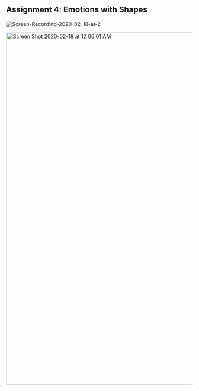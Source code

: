 ## Assignment 4: Emotions with Shapes ##

![Screen-Recording-2020-02-18-at-2](https://user-images.githubusercontent.com/53446525/74712506-7846d700-51f4-11ea-9a1a-da9a13204196.gif)

<img width="952" alt="Screen Shot 2020-02-18 at 12 06 01 AM" src="https://user-images.githubusercontent.com/53446525/74710278-36fff880-51ef-11ea-9f67-ebc213ae0c82.png">
